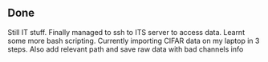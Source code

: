 ## Done
Still IT stuff. Finally managed to ssh to ITS server to access data. Learnt some more bash scripting. Currently importing CIFAR data on my laptop in 3 steps.
Also add relevant path and save raw data with bad channels info
